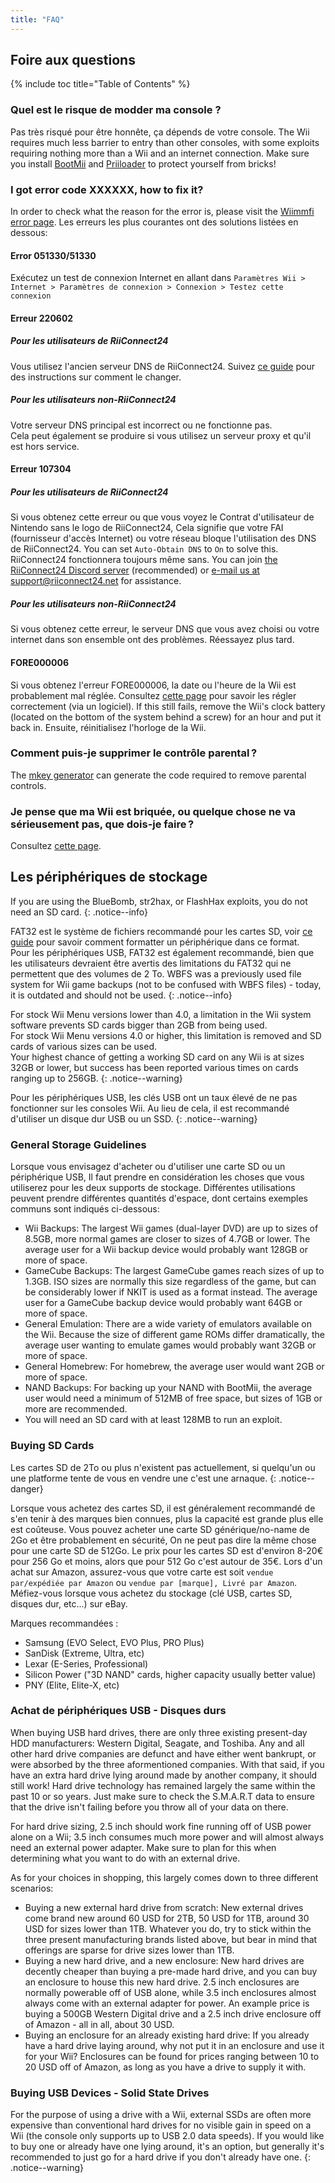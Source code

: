 ```yaml
---
title: "FAQ"
---
```


## Foire aux questions

{% include toc title="Table of Contents" %}

### Quel est le risque de modder ma console ?
Pas très risqué pour être honnête, ça dépends de votre console. The Wii requires much less barrier to entry than other consoles, with some exploits requiring nothing more than a Wii and an internet connection. Make sure you install [BootMii](bootmii) and [Priiloader](priiloader) to protect yourself from bricks!

### I got error code XXXXXX, how to fix it?
In order to check what the reason for the error is, please visit the [Wiimmfi error page](https://wiimmfi.de/error). Les erreurs les plus courantes ont des solutions listées en dessous:

#### Error 051330/51330

Exécutez un test de connexion Internet en allant dans `Paramètres Wii > Internet > Paramètres de connexion > Connexion > Testez cette connexion`

#### Erreur 220602

##### Pour les utilisateurs de RiiConnect24

Vous utilisez l'ancien serveur DNS de RiiConnect24. Suivez [ce guide](riiconnect24#section-iv---connecting) pour des instructions sur comment le changer.

##### Pour les utilisateurs non-RiiConnect24

Votre serveur DNS principal est incorrect ou ne fonctionne pas.<br> Cela peut également se produire si vous utilisez un serveur proxy et qu'il est hors service.

#### Erreur 107304

##### Pour les utilisateurs de RiiConnect24

Si vous obtenez cette erreur ou que vous voyez le Contrat d'utilisateur de Nintendo sans le logo de RiiConnect24, Cela signifie que votre FAI (fournisseur d'accès Internet) ou votre réseau bloque l'utilisation des DNS de RiiConnect24. You can set `Auto-Obtain DNS` to `On` to solve this. RiiConnect24 fonctionnera toujours même sans. You can join [the RiiConnect24 Discord server](https://discord.gg/rc24) (recommended) or [e-mail us at support@riiconnect24.net](mailto:support@riiconnect24.net) for assistance.

##### Pour les utilisateurs non-RiiConnect24

Si vous obtenez cette erreur, le serveur DNS que vous avez choisi ou votre internet dans son ensemble ont des problèmes. Réessayez plus tard.

#### FORE000006

Si vous obtenez l'erreur FORE000006, la date ou l'heure de la Wii est probablement mal réglée. Consultez [cette page](wiiconnect24#updating-rtc-clock) pour savoir les régler correctement (via un logiciel). If this still fails, remove the Wii's clock battery (located on the bottom of the system behind a screw) for an hour and put it back in. Ensuite, réinitialisez l'horloge de la Wii.

### Comment puis-je supprimer le contrôle parental ?
The [mkey generator](https://mkey.salthax.org) can generate the code required to remove parental controls.

### Je pense que ma Wii est briquée, ou quelque chose ne va sérieusement pas, que dois-je faire ?
Consultez [cette page](bricks).

## Les périphériques de stockage

If you are using the BlueBomb, str2hax, or FlashHax exploits, you do not need an SD card.
{: .notice--info}

FAT32 est le système de fichiers recommandé pour les cartes SD, voir [ce guide](https://wiki.hacks.guide/wiki/Formatting_an_SD_card) pour savoir comment formatter un périphérique dans ce format.<br> Pour les périphériques USB, FAT32 est également recommandé, bien que les utilisateurs devraient être avertis des limitations du FAT32 qui ne permettent que des volumes de 2 To. WBFS was a previously used file system for Wii game backups (not to be confused with WBFS files) - today, it is outdated and should not be used.
{: .notice--info}

For stock Wii Menu versions lower than 4.0, a limitation in the Wii system software prevents SD cards bigger than 2GB from being used.<br> For stock Wii Menu versions 4.0 or higher, this limitation is removed and SD cards of various sizes can be used.<br> Your highest chance of getting a working SD card on any Wii is at sizes 32GB or lower, but success has been reported various times on cards ranging up to 256GB.
{: .notice--warning}

Pour les périphériques USB, les clés USB ont un taux élevé de ne pas fonctionner sur les consoles Wii. Au lieu de cela, il est recommandé d'utiliser un disque dur USB ou un SSD.
{: .notice--warning}

### General Storage Guidelines

Lorsque vous envisagez d'acheter ou d'utiliser une carte SD ou un périphérique USB, Il faut prendre en considération les choses que vous utiliserez pour les deux supports de stockage. Différentes utilisations peuvent prendre différentes quantités d'espace, dont certains exemples communs sont indiqués ci-dessous:

+ Wii Backups: The largest Wii games (dual-layer DVD) are up to sizes of 8.5GB, more normal games are closer to sizes of 4.7GB or lower. The average user for a Wii backup device would probably want 128GB or more of space.
+ GameCube Backups: The largest GameCube games reach sizes of up to 1.3GB. ISO sizes are normally this size regardless of the game, but can be considerably lower if NKIT is used as a format instead. The average user for a GameCube backup device would probably want 64GB or more of space.
+ General Emulation: There are a wide variety of emulators available on the Wii. Because the size of different game ROMs differ dramatically, the average user wanting to emulate games would probably want 32GB or more of space.
+ General Homebrew: For homebrew, the average user would want 2GB or more of space.
+ NAND Backups: For backing up your NAND with BootMii, the average user would need a minimum of 512MB of free space, but sizes of 1GB or more are recommended.
+ You will need an SD card with at least 128MB to run an exploit.

### Buying SD Cards

Les cartes SD de 2To ou plus n'existent pas actuellement, si quelqu'un ou une platforme tente de vous en vendre une c'est une arnaque.
{: .notice--danger}

Lorsque vous achetez des cartes SD, il est généralement recommandé de s'en tenir à des marques bien connues, plus la capacité est grande plus elle est coûteuse. Vous pouvez acheter une carte SD générique/no-name de 2Go et être probablement en sécurité, On ne peut pas dire la même chose pour une carte SD de 512Go. Le prix pour les cartes SD est d'environ 8-20€ pour 256 Go et moins, alors que pour 512 Go c'est autour de 35€. Lors d'un achat sur Amazon, assurez-vous que votre carte est soit `vendue par/expédiée par Amazon` ou `vendue par [marque], Livré par Amazon`. Méfiez-vous lorsque vous achetez du stockage (clé USB, cartes SD, disques dur, etc...) sur eBay.

Marques recommandées :
+ Samsung (EVO Select, EVO Plus, PRO Plus)
+ SanDisk (Extreme, Ultra, etc)
+ Lexar (E-Series, Professional)
+ Silicon Power ("3D NAND" cards, higher capacity usually better value)
+ PNY (Elite, Elite-X, etc)

### Achat de périphériques USB - Disques durs

When buying USB hard drives, there are only three existing present-day HDD manufacturers: Western Digital, Seagate, and Toshiba. Any and all other hard drive companies are defunct and have either went bankrupt, or were absorbed by the three aformentioned companies. With that said, if you have an extra hard drive lying around made by another company, it should still work! Hard drive technology has remained largely the same within the past 10 or so years. Just make sure to check the S.M.A.R.T data to ensure that the drive isn't failing before you throw all of your data on there.

For hard drive sizing, 2.5 inch should work fine running off of USB power alone on a Wii; 3.5 inch consumes much more power and will almost always need an external power adapter. Make sure to plan for this when determining what you want to do with an external drive.

As for your choices in shopping, this largely comes down to three different scenarios:

+ Buying a new external hard drive from scratch: New external drives come brand new around 60 USD for 2TB, 50 USD for 1TB, around 30 USD for sizes lower than 1TB. Whatever you do, try to stick within the three present manufacturing brands listed above, but bear in mind that offerings are sparse for drive sizes lower than 1TB.
+ Buying a new hard drive, and a new enclosure: New hard drives are decently cheaper than buying a pre-made hard drive, and you can buy an enclosure to house this new hard drive. 2.5 inch enclosures are normally powerable off of USB alone, while 3.5 inch enclosures almost always come with an external adapter for power. An example price is buying a 500GB Western Digital drive and a 2.5 inch drive enclosure off of Amazon - all in all, about 30 USD.
+ Buying an enclosure for an already existing hard drive: If you already have a hard drive laying around, why not put it in an enclosure and use it for your Wii? Enclosures can be found for prices ranging between 10 to 20 USD off of Amazon, as long as you have a drive to supply it with.

### Buying USB Devices - Solid State Drives

For the purpose of using a drive with a Wii, external SSDs are often more expensive than conventional hard drives for no visible gain in speed on a Wii (the console only supports up to USB 2.0 data speeds). If you would like to buy one or already have one lying around, it's an option, but generally it's recommended to just go for a hard drive if you don't already have one.
{: .notice--warning}
